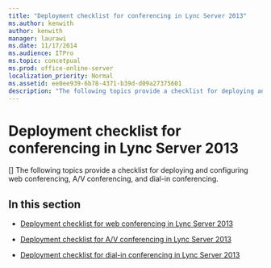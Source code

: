 ```yaml
---
title: "Deployment checklist for conferencing in Lync Server 2013"
ms.author: kenwith
author: kenwith
manager: laurawi
ms.date: 11/17/2014
ms.audience: ITPro
ms.topic: concetpual
ms.prod: office-online-server
localization_priority: Normal
ms.assetid: ee0ee939-6b78-4371-b39d-d09a27375601
description: "The following topics provide a checklist for deploying and configuring web conferencing, A/V conferencing, and dial-in conferencing."
---
```


# Deployment checklist for conferencing in Lync Server 2013
[]
The following topics provide a checklist for deploying and configuring web conferencing, A/V conferencing, and dial-in conferencing.
  
## In this section

- [Deployment checklist for web conferencing in Lync Server 2013](deployment-checklist-for-web-conferencing.md)
    
- [Deployment checklist for A/V conferencing in Lync Server 2013](deployment-checklist-for-a-v-conferencing.md)
    
- [Deployment checklist for dial-in conferencing in Lync Server 2013](deployment-checklist-for-dial-in-conferencing.md)
    

